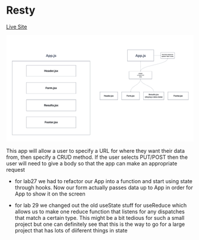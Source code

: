 # Resty

[Live Site](https://lucent-cucurucho-acc433.netlify.app/)

![UML](./lab26uml.png)

This app will allow a user to specify a URL for where they want their data from, then specify a CRUD method. If the user selects PUT/POST then the user will need to give a body so that the app can make an appropriate request

- for lab27 we had to refactor our App into a function and start using state through hooks. Now our form actually passes data up to App in order for App to show it on the screen

- for lab 29 we changed out the old useState stuff for useReduce which allows us to make one reduce function that listens for any dispatches that match a certain type. This might be a bit tedious for such a small project but one can definitely see that this is the way to go for a large project that has lots of diiferent things in state

